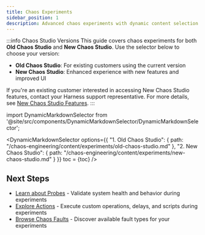 ```yaml
---
title: Chaos Experiments
sidebar_position: 1
description: Advanced chaos experiments with dynamic content selection
---
```


:::info Chaos Studio Versions
This guide covers chaos experiments for both **Old Chaos Studio** and **New Chaos Studio**. Use the selector below to choose your version:
- **Old Chaos Studio**: For existing customers using the current version
- **New Chaos Studio**: Enhanced experience with new features and improved UI

If you're an existing customer interested in accessing New Chaos Studio features, contact your Harness support representative. For more details, see [New Chaos Studio Features](/docs/chaos-engineering#new-chaos-studio-features).
:::

import DynamicMarkdownSelector from '@site/src/components/DynamicMarkdownSelector/DynamicMarkdownSelector';

<DynamicMarkdownSelector
  options={{
    "1. Old Chaos Studio": {
      path: "/chaos-engineering/content/experiments/old-chaos-studio.md"
    },
    "2. New Chaos Studio": {
      path: "/chaos-engineering/content/experiments/new-chaos-studio.md"
    }
  }}
  toc = {toc}
/>

## Next Steps

- [Learn about Probes](/docs/chaos-engineering/guides/probes/) - Validate system health and behavior during experiments
- [Explore Actions](/docs/chaos-engineering/guides/actions/) - Execute custom operations, delays, and scripts during experiments  
- [Browse Chaos Faults](/docs/chaos-engineering/faults/chaos-faults/) - Discover available fault types for your experiments


